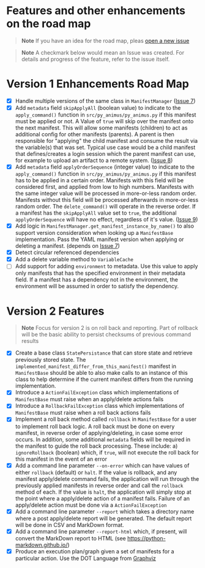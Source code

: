 # Features and other enhancements on the road map

> **Note**
> If you have an idea for the road map, pleas [open a new issue](https://github.com/nicc777/py-animus/issues/new?assignees=&labels=&template=enhancement.md&title=)

> **Note**
> A checkmark below would mean an Issue was created. For details and progress of the feature, refer to the issue itself.

# Version 1 Enhancements Road Map

* [x] Handle multiple versions of the same class in `ManifestManager` ([Issue 7](https://github.com/nicc777/py-animus/issues/7))
* [x] Add `metadata` field `skipApplyAll` (boolean value) to indicate to the `apply_command()` function in `src/py_animus/py_animus.py` if this manifest must be applied or not. A Value of `true` will skip over the manifest onto the next manifest. This will allow some manifests (children) to act as additional config for other manifests (parents). A parent is then responsible for "applying" the child manifest and consume the result via the variable(s) that was set. Typical use case would be a child manifest that defines/creates a login session which the parent manifest can use, for example to upload an artifact to a remote system. ([Issue 8](https://github.com/nicc777/py-animus/issues/8))
* [x] Add `metadata` field `applyOrderSequence` (integer value) to indicate to the `apply_command()` function in `src/py_animus/py_animus.py` if this manifest has to be applied in a certain order. Manifests with this field will be considered first, and applied from low to high numbers. Manifests with the same integer value will be processed in more-or-less random order. Manifests without this field will be processed afterwards in more-or-less random order. The `delete_command()` will operate in the reverse order. If a manifest has the `skipApplyAll` value set to `true`, the additional `applyOrderSequence` will have no effect, regardless of it's value. ([Issue 9](https://github.com/nicc777/py-animus/issues/9))
* [x] Add logic in `ManifestManager.get_manifest_instance_by_name()` to also support version consideration when looking up a `ManifestBase` implementation. Pass the YAML manifest version when applying or deleting a manifest. (depends on [Issue 7](https://github.com/nicc777/py-animus/issues/7))
* [x] Detect circular referenced dependencies 
* [x] Add a delete variable method to `VariableCache`
* [ ] Add support for adding `environment` to metadata. Use this value to apply only manifests that has the specified environment in their metadata field. If a manifest has a dependency not in the environment, the environment will be assumed in order to satisfy the dependency.

# Version 2 Features

> **Note**
> Focus for version 2 is on roll back and reporting. Part of rollback will be the basic ability to persist checksums of previous command results

* [x] Create a base class `StatePersistance` that can store state and retrieve previously stored state. The `implemented_manifest_differ_from_this_manifest()` manifest in `ManifestBase` should be able to also make calls to an instance of this class to help determine if the current manifest differs from the running implementation.
* [x] Introduce a `ActionFailException` class which implementations of `ManifestBase` must raise when an apply/delete actions fails
* [x] Introduce a `RollbackFailException` class which implementations of `ManifestBase` must raise when a roll back actions fails
* [x] Implement a roll back method called `rollback` in `ManifestBase` for a user to implement roll back logic. A roll back must be done on every manifest, in reverse order of applying/deleting, in case some error occurs. In addition, some additional `metadata` fields will be required in the manifest to guide the roll back processing. These include: a) `ignoreRollback` (boolean) which, if `true`, will not execute the roll back for this manifest in the event of an error
* [x] Add a command line parameter `--on-error` which can have values of either `rollback` (default) or `halt`. If the value is rollback, and any manifest apply/delete command fails, the application will run through the previously applied manifests in reverse order and call the `rollback` method of each. If the value is `halt`, the application will simply stop at the point where a apply/delete action of a manifest fails. Failure of an apply/delete action must be done via a `ActionFailException`
* [x] Add a command line parameter `--report` which takes a directory name where a post apply/delete report will be generated. The default report will be done in CSV and MarkDown format. 
* [x] Add a command line parameter `--report-html` which, if present, will convert the MarkDown report to HTML (see https://python-markdown.github.io/)
* [x] Produce an execution plan/graph given a set of manifests for a particular action. Use the DOT Language from [Graphviz](https://www.graphviz.org/)
